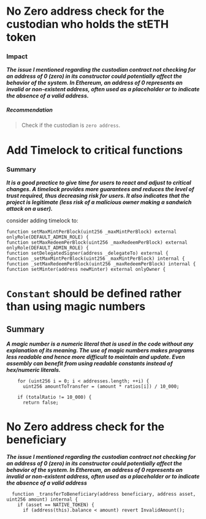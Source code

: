 # No Zero address check for the custodian who holds the stETH token

### Impact
***The issue I mentioned regarding the custodian contract not checking for an address of 0 (zero) in its constructor could potentially affect the behavior of the system. In Ethereum, an address of 0 represents an invalid or non-existent address, often used as a placeholder or to indicate the absence of a valid address.***

##### Recommendation
>Check if the custodian is `zero address`.

# Add Timelock to critical functions

### Summary 
***It is a good practice to give time for users to react and adjust to critical changes. A timelock provides more guarantees and reduces the level of trust required, thus decreasing risk for users. It also indicates that the project is legitimate (less risk of a malicious owner making a sandwich attack on a user).***

consider adding timelock to:
```
function setMaxMintPerBlock(uint256 _maxMintPerBlock) external onlyRole(DEFAULT_ADMIN_ROLE) {
function setMaxRedeemPerBlock(uint256 _maxRedeemPerBlock) external onlyRole(DEFAULT_ADMIN_ROLE) {
function setDelegatedSigner(address _delegateTo) external {
function _setMaxMintPerBlock(uint256 _maxMintPerBlock) internal {
function _setMaxRedeemPerBlock(uint256 _maxRedeemPerBlock) internal {
function setMinter(address newMinter) external onlyOwner {
```

# `Constant` should be defined rather than using magic numbers
## Summary
***A magic number is a numeric literal that is used in the code without any explanation of its meaning. The use of magic numbers makes programs less readable and hence more difficult to maintain and update.
Even assembly can benefit from using readable constants instead of hex/numeric literals.***

```
    for (uint256 i = 0; i < addresses.length; ++i) {
      uint256 amountToTransfer = (amount * ratios[i]) / 10_000;
 ```

```
    if (totalRatio != 10_000) {
      return false;
```

# No Zero address check for the beneficiary
***The issue I mentioned regarding the custodian contract not checking for an address of 0 (zero) in its constructor could potentially affect the behavior of the system. In Ethereum, an address of 0 represents an invalid or non-existent address, often used as a placeholder or to indicate the absence of a valid address***
```
  function _transferToBeneficiary(address beneficiary, address asset, uint256 amount) internal {
    if (asset == NATIVE_TOKEN) {
      if (address(this).balance < amount) revert InvalidAmount();
```


